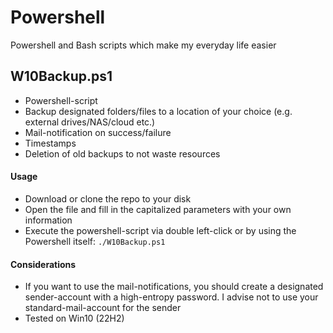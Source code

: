 # Powershell
Powershell and Bash scripts which make my everyday life easier 

## W10Backup.ps1
* Powershell-script
* Backup designated folders/files to a location of your choice (e.g. external drives/NAS/cloud etc.)
* Mail-notification on success/failure
* Timestamps
* Deletion of old backups to not waste resources

#### Usage
* Download or clone the repo to your disk
* Open the file and fill in the capitalized parameters with your own information
* Execute the powershell-script via double left-click or by using the Powershell itself: <code>./W10Backup.ps1</code>

#### Considerations
* If you want to use the mail-notifications, you should create a designated sender-account with a high-entropy password. I advise not to use your standard-mail-account for the sender
* Tested on Win10 (22H2)
